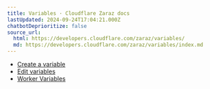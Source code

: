 ```yaml
---
title: Variables · Cloudflare Zaraz docs
lastUpdated: 2024-09-24T17:04:21.000Z
chatbotDeprioritize: false
source_url:
  html: https://developers.cloudflare.com/zaraz/variables/
  md: https://developers.cloudflare.com/zaraz/variables/index.md
---
```


* [Create a variable](https://developers.cloudflare.com/zaraz/variables/create-variables/)
* [Edit variables](https://developers.cloudflare.com/zaraz/variables/edit-variables/)
* [Worker Variables](https://developers.cloudflare.com/zaraz/variables/worker-variables/)

